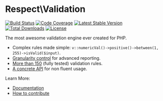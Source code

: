 # Respect\Validation

[![Build Status](https://img.shields.io/github/actions/workflow/status/Respect/Validation/continuous-integration.yml?branch=main&style=flat-square)](https://github.com/Respect/Validation/actions/workflows/continuous-integration.yml)
[![Code Coverage](https://img.shields.io/codecov/c/github/Respect/Validation?style=flat-square)](https://codecov.io/gh/Respect/Validation)
[![Latest Stable Version](https://img.shields.io/packagist/v/respect/validation.svg?style=flat-square)](https://packagist.org/packages/respect/validation)
[![Total Downloads](https://img.shields.io/packagist/dt/respect/validation.svg?style=flat-square)](https://packagist.org/packages/respect/validation)
[![License](https://img.shields.io/packagist/l/respect/validation.svg?style=flat-square)](https://packagist.org/packages/respect/validation)

The most awesome validation engine ever created for PHP.

- Complex rules made simple: `v::numericVal()->positive()->between(1, 255)->isValid($input)`.
- [Granularity control](docs/02-feature-guide.md#validation-methods) for advanced reporting.
- [More than 150](docs/08-list-of-rules-by-category.md) (fully tested) validation rules.
- [A concrete API](docs/05-concrete-api.md) for non fluent usage.

Learn More:

* [Documentation](https://respect-validation.readthedocs.io)
* [How to contribute](CONTRIBUTING.md)

